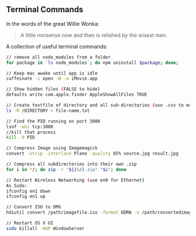 ## Terminal Commands

In the words of the great Willie Wonka:

>A little nonsense now and then is relished by the wisest men.

A collection of useful terminal commands:

```bash
// remove all node_modules from a folder
for package in `ls node_modules`; do npm uninstall $package; done;

// Keep mac awake until app is idle
caffeinate -i open -W -a iMovie.app

// Show hidden files (FALSE to hide)
defaults write com.apple.finder AppleShowAllFiles TRUE

// Create textfile of directory and all sub-directories (use .csv to maked a CSV)
ls -R /DIRECTORY > file-name.txt

// Find the PID running on port 3000
lsof -wni tcp:3000
//kill that process
kill -9 PID

// Compress Image using Imagemagick
convert -strip -interlace Plane -quality 85% source.jpg result.jpg

// Compress all subdirectories into their own .zip
for i in */; do zip -r "${i%/}.zip" "$i"; done

// Restart Wireless Networking (use en0 for Ethernet)
As Sudo:
ifconfig en1 down
ifconfig en1 up

// Convert ISO to DMG
hdiutil convert /path/imagefile.iso -format UDRW -o /path/convertedimage.dmg

// Restart OS X UI
sudo killall -HUP WindowServer
```
